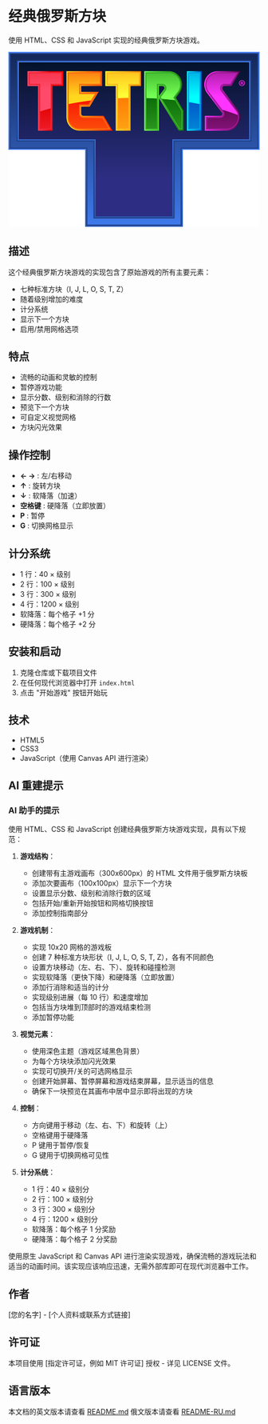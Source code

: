 # 经典俄罗斯方块

使用 HTML、CSS 和 JavaScript 实现的经典俄罗斯方块游戏。

![俄罗斯方块游戏](./Tetris_logo.png)

## 描述

这个经典俄罗斯方块游戏的实现包含了原始游戏的所有主要元素：
- 七种标准方块（I, J, L, O, S, T, Z）
- 随着级别增加的难度
- 计分系统
- 显示下一个方块
- 启用/禁用网格选项

## 特点

- 流畅的动画和灵敏的控制
- 暂停游戏功能
- 显示分数、级别和消除的行数
- 预览下一个方块
- 可自定义视觉网格
- 方块闪光效果

## 操作控制

- **← →** : 左/右移动
- **↑** : 旋转方块
- **↓** : 软降落（加速）
- **空格键** : 硬降落（立即放置）
- **P** : 暂停
- **G** : 切换网格显示

## 计分系统

- 1 行：40 × 级别
- 2 行：100 × 级别
- 3 行：300 × 级别
- 4 行：1200 × 级别
- 软降落：每个格子 +1 分
- 硬降落：每个格子 +2 分

## 安装和启动

1. 克隆仓库或下载项目文件
2. 在任何现代浏览器中打开 `index.html`
3. 点击 "开始游戏" 按钮开始玩

## 技术

- HTML5
- CSS3
- JavaScript（使用 Canvas API 进行渲染）

## AI 重建提示

### AI 助手的提示

使用 HTML、CSS 和 JavaScript 创建经典俄罗斯方块游戏实现，具有以下规范：

1. **游戏结构**：
   - 创建带有主游戏画布（300x600px）的 HTML 文件用于俄罗斯方块板
   - 添加次要画布（100x100px）显示下一个方块
   - 设置显示分数、级别和消除行数的区域
   - 包括开始/重新开始按钮和网格切换按钮
   - 添加控制指南部分

2. **游戏机制**：
   - 实现 10x20 网格的游戏板
   - 创建 7 种标准方块形状（I, J, L, O, S, T, Z），各有不同颜色
   - 设置方块移动（左、右、下）、旋转和碰撞检测
   - 实现软降落（更快下降）和硬降落（立即放置）
   - 添加行消除和适当的计分
   - 实现级别进展（每 10 行）和速度增加
   - 包括当方块堆到顶部时的游戏结束检测
   - 添加暂停功能

3. **视觉元素**：
   - 使用深色主题（游戏区域黑色背景）
   - 为每个方块块添加闪光效果
   - 实现可切换开/关的可选网格显示
   - 创建开始屏幕、暂停屏幕和游戏结束屏幕，显示适当的信息
   - 确保下一块预览在其画布中居中显示即将出现的方块

4. **控制**：
   - 方向键用于移动（左、右、下）和旋转（上）
   - 空格键用于硬降落
   - P 键用于暂停/恢复
   - G 键用于切换网格可见性

5. **计分系统**：
   - 1 行：40 × 级别分
   - 2 行：100 × 级别分
   - 3 行：300 × 级别分
   - 4 行：1200 × 级别分
   - 软降落：每个格子 1 分奖励
   - 硬降落：每个格子 2 分奖励

使用原生 JavaScript 和 Canvas API 进行渲染实现游戏，确保流畅的游戏玩法和适当的动画时间。该实现应该响应迅速，无需外部库即可在现代浏览器中工作。

## 作者

[您的名字] - [个人资料或联系方式链接]

## 许可证

本项目使用 [指定许可证，例如 MIT 许可证] 授权 - 详见 LICENSE 文件。

## 语言版本

本文档的英文版本请查看 [README.md](README.md)
俄文版本请查看 [README-RU.md](README-RU.md)
